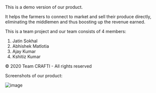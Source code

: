 This is a demo version of our product.

It helps the farmers to connect to market and sell their produce directly, eliminating the middlemen and thus boosting up the revenue earned.

This is a team project and our team consists of 4 members:
1. Jatin Sokhal
2. Abhishek Matlotia
3. Ajay Kumar
4. Kshitiz Kumar

© 2020 Team CRAFTI - All rights reserved

Screenshots of our product: 

![image](https://github.com/kshitizified/Crafti/blob/master/Crafti/screenshots/signup.jpg)

